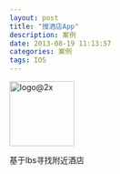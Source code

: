 ```yaml
---
layout: post
title: "搜酒店App"
description: 案例
date: 2013-08-19 11:13:57
categories: 案例
tags: IOS
---
```


<img class="alignnone size-full wp-image-238" alt="logo@2x" src="http://ly95.me/wp-content/uploads/2013/08/logo@2x.png" width="114" height="114" />

基于lbs寻找附近酒店